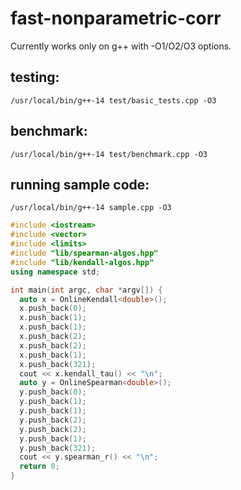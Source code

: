 # fast-nonparametric-corr
Currently works only on g++ with -O1/O2/O3 options.  

## testing:
`/usr/local/bin/g++-14 test/basic_tests.cpp -O3`  

## benchmark:
`/usr/local/bin/g++-14 test/benchmark.cpp -O3`  
<!--
- `./a.out r <<< "20000 1000"` : testing on randomized sequence without duplicate values, T=20000, N=1000
- `./a.out d <<< "20000 1000"` : testing on randomized sequence with duplicate values, T=20000, N=1000
-->

## running sample code:
`/usr/local/bin/g++-14 sample.cpp -O3`  
```c++
#include <iostream>
#include <vector>
#include <limits>
#include "lib/spearman-algos.hpp"
#include "lib/kendall-algos.hpp"
using namespace std;

int main(int argc, char *argv[]) {
  auto x = OnlineKendall<double>();
  x.push_back(0);
  x.push_back(1);
  x.push_back(1);
  x.push_back(2);
  x.push_back(2);
  x.push_back(1);
  x.push_back(321);
  cout << x.kendall_tau() << "\n";
  auto y = OnlineSpearman<double>();
  y.push_back(0);
  y.push_back(1);
  y.push_back(1);
  y.push_back(2);
  y.push_back(2);
  y.push_back(1);
  y.push_back(321);
  cout << y.spearman_r() << "\n";
  return 0;
}
```
